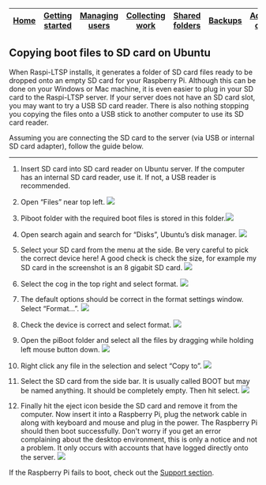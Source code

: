 [Home](../README.md)    | [Getting started](../installation/getting-started.md)     | [Managing users](../manage-users/README.md) | [Collecting work](../collect-work.md) | [Shared folders](../shared-folders/README.md) | [Backups](../backups/README.md) | [Advanced options](../advanced/README.md) 
| :-----------: |:-------------:| :-----:| :-----:| :-----:| :-----:| :-----:| 


Copying boot files to SD card on Ubuntu
---------------------------------------
When Raspi-LTSP installs, it generates a folder of SD card files ready to be dropped onto an empty SD card for your Raspberry Pi.
Although this can be done on your Windows or Mac machine, it is even easier to plug in your SD card to the Raspi-LTSP server.
If your server does not have an SD card slot, you may want to try a USB SD card reader.
There is also nothing stopping you copying the files onto a USB stick to another computer to use its SD card reader.

Assuming you are connecting the SD card to the server (via USB or internal SD card adapter), follow the guide below.

-------
1.  Insert SD card into SD card reader on Ubuntu server. If the computer
    has an internal SD card reader, use it. If not, a USB reader is
    recommended.

2.  Open “Files” near top left. ![](../images/image26.jpeg)

3.  Piboot folder with the required boot files is stored in this
    folder.![](../images/image27.jpeg)

4.  Open search again and search for “Disks”, Ubuntu’s disk manager.
    ![](../images/image28.jpeg)

5.  Select your SD card from the menu at the side. Be very careful to
    pick the correct device here! A good check is check the size, for
    example my SD card in the screenshot is an 8 gigabit SD card.
    ![](../images/image29.jpeg)

6.  Select the cog in the top right and select format.
    ![](../images/image30.jpeg)

7.  The default options should be correct in the format settings window.
    Select “Format…”. ![](../images/image31.jpeg)

8.  Check the device is correct and select format.
    ![](../images/image32.jpeg)

9.  Open the piBoot folder and select all the files by dragging while
    holding left mouse button down. ![](../images/image33.jpeg)

10. Right click any file in the selection and select “Copy to”.
    ![](../images/image34.jpeg)

11. Select the SD card from the side bar. It is usually called BOOT but
    may be named anything. It should be completely empty. Then hit
    select. ![](../images/image35.jpeg)

12. Finally hit the eject icon beside the SD card and remove it from the
    computer. Now insert it into a Raspberry Pi, plug the network cable
    in along with keyboard and mouse and plug in the power. The
    Raspberry Pi should then boot successfully. Don't worry if you get an error complaining about the desktop environment, this is only a notice and not a problem. It only occurs with accounts that have logged directly onto the server.
    ![](../images/image36.jpeg)

If the Raspberry Pi fails to boot, check out the [Support section](../support.md).
